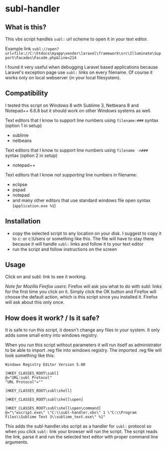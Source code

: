 subl-handler
============

## What is this?

This vbs script handles `subl:` url scheme to open it in your text editor.

Example link
``` subl://open?url=file://C:\htdocs\myapp\vendor\laravel\framework\src\Illuminate\Support\Facades\Facade.php&line=214 ```

I found it very useful when debugging Laravel based applications because Laravel's exception page use `subl:` links on every filename.
Of course it works only on local webserver (in your local filesystem).

## Compatibility

I tested this script on Windows 8 with Sublime 3, Netbeans 8 and Notepad++ 6.6.8 but it should work on other Windows systems as well.

Text editors that I know to support line numbers using `filename:###` syntax (option 1 in setup)
- sublime
- netbeans

Text editors that I know to support line numbers using `filename -n###` syntax (option 2 in setup)
- notepad++

Text editors that I know *not supporting* line numbers in filename:
- eclipse
- pspad
- notepad
- and many other editors that use standard windows file open syntax (`application.exe %1`)

## Installation

- copy the selected script to any location on your disk. I suggest to copy it to c: or c:\Users or something like this. The file will have to stay there because it will handle `subl:` links and follow it to your text editor
- run the script and follow instructions on the screen

## Usage

Click on and subl: link to see it working.

*Note for Mozilla Firefox users*: Firefox will ask you what to do with subl: links for the first time you click on it. Simply click the OK button and Firefox will choose the default action, which is this script since you installed it. Firefox will ask about this only once.

## How does it work? / Is it safe?

It is safe to run this script, it doesn't change any files in your system. It only adds some small entry into windows registry.

When you run this script without parameters it will run itself as administrator to be able to import .reg file into windows registry.
The imported .reg file will look something like this:
```
Windows Registry Editor Version 5.00

[HKEY_CLASSES_ROOT\subl]
@="URL:subl Protocol"
"URL Protocol"=""

[HKEY_CLASSES_ROOT\subl\shell]

[HKEY_CLASSES_ROOT\subl\shell\open]

[HKEY_CLASSES_ROOT\subl\shell\open\command]
@="\"wscript.exe\" \"C:\\subl-handler.vbs\" 1 \"C:\\Program Files\\Sublime Text 3\\sublime_text.exe\" %1"
```

This adds the subl-handler.vbs script as a handler for `subl:` protocol so when you click `subl:` link your browser will run the script. The script reads the link, parse it and run the selected text editor with proper command line arguments.
